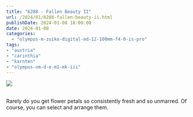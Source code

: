 ```yaml
---
title: "6288 - Fallen Beauty II"
url: /2024/01/6288-fallen-beauty-ii.html
publishDate: 2024-01-08 18:00:00
date: 2024-01-08
categories:
  - "olympus-m-zuiko-digital-ed-12-100mm-f4-0-is-pro"
tags:
- "austria"
- "carinthia"
- "karnten"
- "olympus-om-d-e-m1-mk-iii"
---
```

<div class="container">
<div class="center"><a target="_blank" href="https://d25zfm9zpd7gm5.cloudfront.net/1200x1200/2020/20200619_093804_lr.jpg"><img class="webfeedsFeaturedVisual" src="https://d25zfm9zpd7gm5.cloudfront.net/0600x0600/2020/20200619_093804_lr.jpg" /></a></div>
</div>
<br />

Rarely do you get flower petals so consistently fresh and so
unmarred. Of course, you can select and arrange them.

